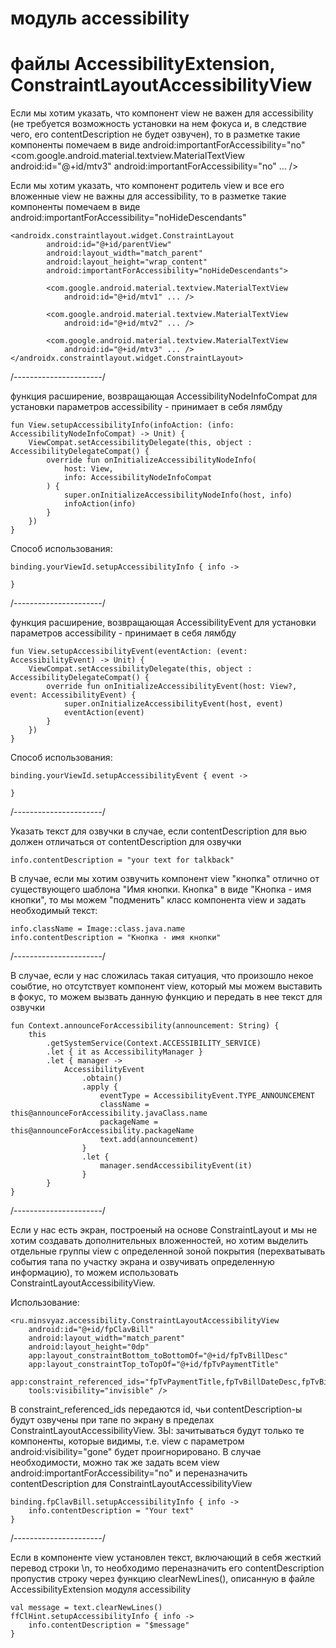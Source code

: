 # модуль accessibility
# файлы AccessibilityExtension, ConstraintLayoutAccessibilityView

Если мы хотим указать, что компонент view не важен для accessibility (не требуется возможность установки на нем фокуса и, в следствие чего, его 
contentDescription не будет озвучен), то в разметке такие компоненты помечаем в виде
android:importantForAccessibility="no"
<com.google.android.material.textview.MaterialTextView
    android:id="@+id/mtv3"
    android:importantForAccessibility="no" ... />

Если мы хотим указать, что компонент родитель view и все его вложенные view не важны для accessibility, то в разметке такие компоненты помечаем в виде
android:importantForAccessibility="noHideDescendants"

```
<androidx.constraintlayout.widget.ConstraintLayout
        android:id="@+id/parentView"
        android:layout_width="match_parent"
        android:layout_height="wrap_content"
        android:importantForAccessibility="noHideDescendants">
        
        <com.google.android.material.textview.MaterialTextView
            android:id="@+id/mtv1" ... />

        <com.google.android.material.textview.MaterialTextView
            android:id="@+id/mtv2" ... />

        <com.google.android.material.textview.MaterialTextView
            android:id="@+id/mtv3" ... />
</androidx.constraintlayout.widget.ConstraintLayout>
```

/----------------------/

функция расширение, возвращающая AccessibilityNodeInfoCompat для установки параметров accessibility - принимает в себя лямбду
 
```
fun View.setupAccessibilityInfo(infoAction: (info: AccessibilityNodeInfoCompat) -> Unit) {
    ViewCompat.setAccessibilityDelegate(this, object : AccessibilityDelegateCompat() {
        override fun onInitializeAccessibilityNodeInfo(
            host: View,
            info: AccessibilityNodeInfoCompat
        ) {
            super.onInitializeAccessibilityNodeInfo(host, info)
            infoAction(info)
        }
    })
}
```

Способ использования:
```
binding.yourViewId.setupAccessibilityInfo { info ->
    
}
```
/----------------------/

функция расширение, возвращающая AccessibilityEvent для установки параметров accessibility - принимает в себя лямбду
```
fun View.setupAccessibilityEvent(eventAction: (event: AccessibilityEvent) -> Unit) {
    ViewCompat.setAccessibilityDelegate(this, object : AccessibilityDelegateCompat() {
        override fun onInitializeAccessibilityEvent(host: View?, event: AccessibilityEvent) {
            super.onInitializeAccessibilityEvent(host, event)
            eventAction(event)
        }
    })
}
```
Способ использования:
```
binding.yourViewId.setupAccessibilityEvent { event ->
    
}
```


/----------------------/


Указать текст для озвучки в случае, если contentDescription для вью должен отличаться от contentDescription для озвучки

```
info.contentDescription = "your text for talkback" 
```

В случае, если мы хотим озвучить компонент view "кнопка" отлично от существующего шаблона "Имя кнопки. Кнопка" в виде "Кнопка - имя кнопки", то мы можем
"подменить" класс компонента view и задать необходимый текст:
```
info.className = Image::class.java.name
info.contentDescription = "Кнопка - имя кнопки" 
```


/----------------------/

В случае, если у нас сложилась такая ситуация, что произошло некое соыбтие, но отсутствует компонент view, который мы можем выставить в фокус,
то можем вызвать данную функцию и передать в нее текст для озвучки
```
fun Context.announceForAccessibility(announcement: String) {
    this
        .getSystemService(Context.ACCESSIBILITY_SERVICE)
        .let { it as AccessibilityManager }
        .let { manager ->
            AccessibilityEvent
                .obtain()
                .apply {
                    eventType = AccessibilityEvent.TYPE_ANNOUNCEMENT
                    className = this@announceForAccessibility.javaClass.name
                    packageName = this@announceForAccessibility.packageName
                    text.add(announcement)
                }
                .let {
                    manager.sendAccessibilityEvent(it)
                }
        }
}
```
/----------------------/

Если у нас есть экран, построеный на основе ConstraintLayout и мы не хотим создавать дополнительных вложенностей, но хотим выделить отдельные группы view
с определенной зоной покрытия (перехватывать события тапа по участку экрана и озвучивать определенную информацию), то можем использовать 
ConstraintLayoutAccessibilityView.

Использование:
```
<ru.minsvyaz.accessibility.ConstraintLayoutAccessibilityView
    android:id="@+id/fpClavBill"
    android:layout_width="match_parent"
    android:layout_height="0dp"
    app:layout_constraintBottom_toBottomOf="@+id/fpTvBillDesc"
    app:layout_constraintTop_toTopOf="@+id/fpTvPaymentTitle"
    app:constraint_referenced_ids="fpTvPaymentTitle,fpTvBillDateDesc,fpTvBillDesc"
    tools:visibility="invisible" />
```

В constraint_referenced_ids передаются id, чьи contentDescription-ы будут озвучены при тапе по экрану в пределах ConstraintLayoutAccessibilityView.
ЗЫ: зачитываться будут только те компоненты, которые видимы, т.е. view с параметром android:visibility="gone" будет проигнорировано.
В случае необходимости, можно так же задать всем view android:importantForAccessibility="no" и переназначить contentDescription для ConstraintLayoutAccessibilityView

```
binding.fpClavBill.setupAccessibilityInfo { info ->
    info.contentDescription = "Your text" 
}
```
/----------------------/

Если в компоненте view установлен текст, включающий в себя жесткий перевод строки \n, то необходимо переназначить его contentDescription пропустив строку
через функцию clearNewLines(), описанную в файле AccessibilityExtension модуля accessibility

```
val message = text.clearNewLines()
ffClHint.setupAccessibilityInfo { info ->
    info.contentDescription = "$message"
}
```
